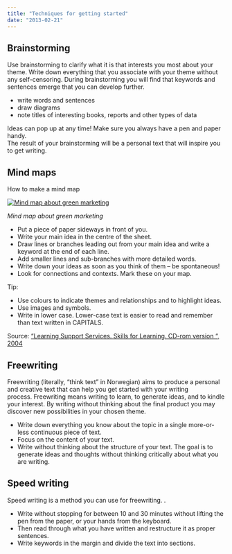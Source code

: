 ```yaml
---
title: "Techniques for getting started"
date: "2013-02-21"
---
```


## Brainstorming

Use brainstorming to clarify what it is that interests you most about your theme. Write down everything that you associate with your theme without any self-censoring. During brainstorming you will find that keywords and sentences emerge that you can develop further.

- write words and sentences
- draw diagrams
- note titles of interesting books, reports and other types of data

Ideas can pop up at any time! Make sure you always have a pen and paper handy.  
The result of your brainstorming will be a personal text that will inspire you to get writing.

## Mind maps

How to make a mind map

[![Mind map about green marketing](./images/engelsk-tankekart-små-bokstaver.png)](/en/files/2013/02/engelsk-tankekart-små-bokstaver.png) 

_Mind map about green marketing_

- Put a piece of paper sideways in front of you.
- Write your main idea in the centre of the sheet.
- Draw lines or branches leading out from your main idea and write a keyword at the end of each line.
- Add smaller lines and sub-branches with more detailed words.
- Write down your ideas as soon as you think of them – be spontaneous!
- Look for connections and contexts. Mark these on your map.

Tip:

- Use colours to indicate themes and relationships and to highlight ideas.
- Use images and symbols.
- Write in lower case. Lower-case text is easier to read and remember than text written in CAPITALS.

Source: [“Learning Support Services. Skills for Learning. CD-rom version “, 2004](http://hvalross.hib.no/sokskriv/skriving/skriving-er-en-prosess/oppgavestart/teknikker/index.php?action=static&id=68)

## Freewriting

Freewriting (literally, “think text” in Norwegian) aims to produce a personal and creative text that can help you get started with your writing process. Freewriting means writing to learn, to generate ideas, and to kindle your interest. By writing without thinking about the final product you may discover new possibilities in your chosen theme.

- Write down everything you know about the topic in a single more-or-less continuous piece of text.
- Focus on the content of your text.
- Write without thinking about the structure of your text. The goal is to generate ideas and thoughts without thinking critically about what you are writing.

## Speed writing

Speed writing is a method you can use for freewriting. .

- Write without stopping for between 10 and 30 minutes without lifting the pen from the paper, or your hands from the keyboard.
- Then read through what you have written and restructure it as proper sentences.
- Write keywords in the margin and divide the text into sections.
